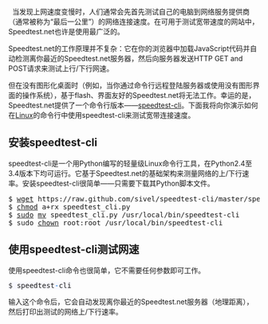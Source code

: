 <p>
	&nbsp; 当发现上网速度变慢时，人们通常会先首先测试自己的电脑到网络服务提供商（通常被称为“最后一公里”）的网络连接速度。在可用于测试宽带速度的网站中，Speedtest.net也许是使用最广泛的。
</p>
<p>
	Speedtest.net的工作原理并不复杂：它在你的浏览器中加载JavaScript代码并自动检测离你最近的Speedtest.net服务器，然后向服务器发送HTTP GET and POST请求来测试上行/下行网速。
</p>
<p>
	但在没有图形化桌面时（例如，当你通过命令行远程登陆服务器或使用没有图形界面的操作系统），基于flash、界面友好的Speedtest.net将无法工作。幸运的是，Speedtest.net提供了一个命令行版本——<a href="https://github.com/sivel/speedtest-cli">speedtest-cli</a>。下面我将向你演示如何在<span class="wp_keywordlink"><a href="http://www.linuxde.net/" title="Linux" target="_blank">Linux</a></span>的命令行中使用speedtest-cli来测试宽带连接速度。
</p>
<h2>
	安装speedtest-cli<br />
</h2>
<p>
	speedtest-cli是一个用Python编写的轻量级Linux命令行工具，在Python2.4至3.4版本下均可运行。它基于Speedtest.net的基础架构来测量网络的上/下行速率。安装speedtest-cli很简单——只需要下载其Python脚本文件。
</p>
<pre>$ <span class="wp_keywordlink"><a href="http://man.linuxde.net/wget" title="wget命令" target="_blank">wget</a></span> https://raw.github.com/sivel/speedtest-cli/master/speedtest_cli.py
$ <span class="wp_keywordlink"><a href="http://man.linuxde.net/chmod" title="chmod命令" target="_blank">chmod</a></span> a+rx speedtest_cli.py
$ <span class="wp_keywordlink"><a href="http://man.linuxde.net/sudo" title="sudo命令" target="_blank">sudo</a></span> <span class="wp_keywordlink"><a href="http://man.linuxde.net/mv" title="mv命令" target="_blank">mv</a></span> speedtest_cli.py /usr/local/bin/speedtest-cli
$ sudo <span class="wp_keywordlink"><a href="http://man.linuxde.net/chown" title="chown命令" target="_blank">chown</a></span> root:root /usr/local/bin/speedtest-cli</pre>
<h2>
	使用speedtest-cli测试网速<br />
</h2>
<p>
	使用speedtest-cli命令也很简单，它不需要任何参数即可工作。
</p>
<pre><span class="crayon-sy" style="outline:none;margin:0px;padding:0px;border:0px;font-variant-numeric:inherit;font-stretch:inherit;font-size:inherit;font-family:inherit;vertical-align:baseline;line-height:15px;white-space:pre-wrap;text-size-adjust:auto;background-color:#F8F8FF;height:inherit !important;color:#333333 !important;">$</span><span class="crayon-h" style="outline:none;margin:0px;padding:0px;border:0px;font-variant-numeric:inherit;font-stretch:inherit;font-size:inherit;font-family:inherit;vertical-align:baseline;line-height:15px;white-space:pre-wrap;text-size-adjust:auto;background-color:#F8F8FF;height:inherit !important;color:#006FE0 !important;"> </span><span class="crayon-i" style="outline:none;margin:0px;padding:0px;border:0px;font-variant-numeric:inherit;font-stretch:inherit;font-size:inherit;font-family:inherit;vertical-align:baseline;line-height:15px;white-space:pre-wrap;text-size-adjust:auto;background-color:#F8F8FF;height:inherit !important;">speedtest</span><span class="crayon-o" style="outline:none;margin:0px;padding:0px;border:0px;font-variant-numeric:inherit;font-stretch:inherit;font-size:inherit;font-family:inherit;vertical-align:baseline;line-height:15px;white-space:pre-wrap;text-size-adjust:auto;background-color:#F8F8FF;height:inherit !important;color:#006FE0 !important;">-</span><span class="crayon-i" style="outline:none;margin:0px;padding:0px;border:0px;font-variant-numeric:inherit;font-stretch:inherit;font-size:inherit;font-family:inherit;vertical-align:baseline;line-height:15px;white-space:pre-wrap;text-size-adjust:auto;background-color:#F8F8FF;height:inherit !important;">cli</span></pre>
<p>
	输入这个命令后，它会自动发现离你最近的Speedtest.net服务器（地理距离），然后打印出测试的网络上/下行速率。&nbsp;
</p>